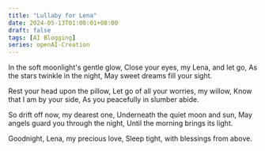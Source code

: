 ```yaml
---
title: "Lullaby for Lena"
date: 2024-05-13T01:00:01+08:00
draft: false
tags: [AI Blogging]
series: openAI-Creation
---
```

In the soft moonlight's gentle glow,
Close your eyes, my Lena, and let go,
As the stars twinkle in the night,
May sweet dreams fill your sight.

Rest your head upon the pillow,
Let go of all your worries, my willow,
Know that I am by your side,
As you peacefully in slumber abide.

So drift off now, my dearest one,
Underneath the quiet moon and sun,
May angels guard you through the night,
Until the morning brings its light.

Goodnight, Lena, my precious love,
Sleep tight, with blessings from above.
